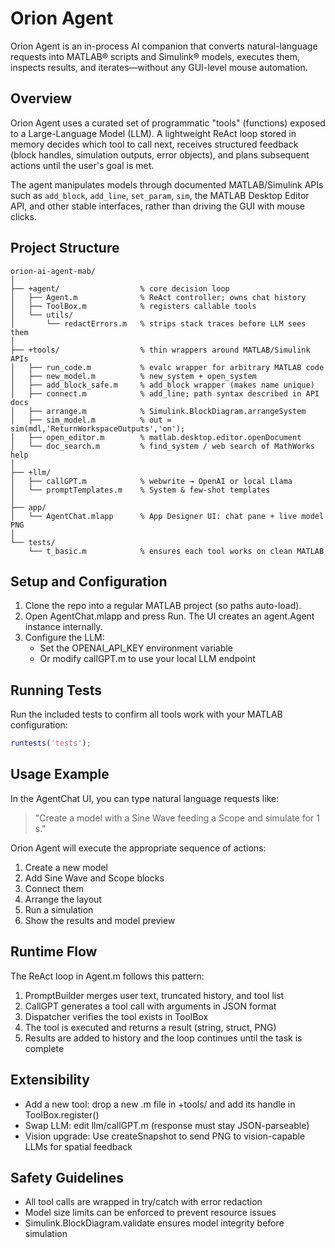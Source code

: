 # Orion Agent

Orion Agent is an in-process AI companion that converts natural-language requests into MATLAB® scripts and Simulink® models, executes them, inspects results, and iterates—without any GUI-level mouse automation.

## Overview

Orion Agent uses a curated set of programmatic "tools" (functions) exposed to a Large-Language Model (LLM). A lightweight ReAct loop stored in memory decides which tool to call next, receives structured feedback (block handles, simulation outputs, error objects), and plans subsequent actions until the user's goal is met.

The agent manipulates models through documented MATLAB/Simulink APIs such as `add_block`, `add_line`, `set_param`, `sim`, the MATLAB Desktop Editor API, and other stable interfaces, rather than driving the GUI with mouse clicks.

## Project Structure

```
orion-ai-agent-mab/
│
├── +agent/                  % core decision loop
│   ├── Agent.m              % ReAct controller; owns chat history
│   ├── ToolBox.m            % registers callable tools
│   └── utils/
│       └── redactErrors.m   % strips stack traces before LLM sees them
│
├── +tools/                  % thin wrappers around MATLAB/Simulink APIs
│   ├── run_code.m           % evalc wrapper for arbitrary MATLAB code
│   ├── new_model.m          % new_system + open_system
│   ├── add_block_safe.m     % add_block wrapper (makes name unique)
│   ├── connect.m            % add_line; path syntax described in API docs
│   ├── arrange.m            % Simulink.BlockDiagram.arrangeSystem
│   ├── sim_model.m          % out = sim(mdl,'ReturnWorkspaceOutputs','on');
│   ├── open_editor.m        % matlab.desktop.editor.openDocument
│   └── doc_search.m         % find_system / web search of MathWorks help
│
├── +llm/
│   ├── callGPT.m            % webwrite → OpenAI or local Llama
│   └── promptTemplates.m    % System & few-shot templates
│
├── app/
│   └── AgentChat.mlapp      % App Designer UI: chat pane + live model PNG
│
└── tests/
    └── t_basic.m            % ensures each tool works on clean MATLAB
```

## Setup and Configuration

1. Clone the repo into a regular MATLAB project (so paths auto-load).
2. Open AgentChat.mlapp and press Run. The UI creates an agent.Agent instance internally.
3. Configure the LLM:
   - Set the OPENAI_API_KEY environment variable
   - Or modify callGPT.m to use your local LLM endpoint

## Running Tests

Run the included tests to confirm all tools work with your MATLAB configuration:

```matlab
runtests('tests');
```

## Usage Example

In the AgentChat UI, you can type natural language requests like:

> "Create a model with a Sine Wave feeding a Scope and simulate for 1 s."

Orion Agent will execute the appropriate sequence of actions:
1. Create a new model
2. Add Sine Wave and Scope blocks
3. Connect them
4. Arrange the layout
5. Run a simulation
6. Show the results and model preview

## Runtime Flow

The ReAct loop in Agent.m follows this pattern:
1. PromptBuilder merges user text, truncated history, and tool list
2. CallGPT generates a tool call with arguments in JSON format
3. Dispatcher verifies the tool exists in ToolBox
4. The tool is executed and returns a result (string, struct, PNG)
5. Results are added to history and the loop continues until the task is complete

## Extensibility

- Add a new tool: drop a new .m file in +tools/ and add its handle in ToolBox.register()
- Swap LLM: edit llm/callGPT.m (response must stay JSON-parseable)
- Vision upgrade: Use createSnapshot to send PNG to vision-capable LLMs for spatial feedback

## Safety Guidelines

- All tool calls are wrapped in try/catch with error redaction
- Model size limits can be enforced to prevent resource issues
- Simulink.BlockDiagram.validate ensures model integrity before simulation
